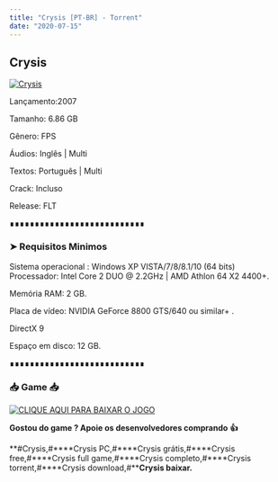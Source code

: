 ```yaml
---
title: "Crysis [PT-BR] - Torrent"
date: "2020-07-15"
---
```


## Crysis

[![](https://1.bp.blogspot.com/-Fz9jVrY7WjE/XuzYX544TEI/AAAAAAAAAwA/qVKtI9olIAIduaFEoO2z9rClvuOalaIrwCLcBGAsYHQ/s640/apps.45843.68016281092455761.8c631f2d-2803-4c39-b29c-715c90617345.jpg "Crysis")](https://1.bp.blogspot.com/-Fz9jVrY7WjE/XuzYX544TEI/AAAAAAAAAwA/qVKtI9olIAIduaFEoO2z9rClvuOalaIrwCLcBGAsYHQ/s1600/apps.45843.68016281092455761.8c631f2d-2803-4c39-b29c-715c90617345.jpg)

Lançamento:2007

Tamanho: 6.86 GB

Gênero: FPS

Áudios: Inglês | Multi

Textos: Português | Multi

Crack: Incluso

Release: FLT  
  

∎∎∎∎∎∎∎∎∎∎∎∎∎∎∎∎∎∎∎∎∎∎∎∎∎∎∎

  

### ➤ Requisitos Minimos

Sistema operacional : Windows XP VISTA/7/8/8.1/10 (64 bits)  
Processador: Intel Core 2 DUO @ 2.2GHz | AMD Athlon 64 X2 4400+.

Memória RAM: 2 GB.

Placa de vídeo: NVIDIA GeForce 8800 GTS/640 ou similar+ .

DirectX 9

Espaço em disco: 12 GB.

∎∎∎∎∎∎∎∎∎∎∎∎∎∎∎∎∎∎∎∎∎∎∎∎∎∎∎

### 📥 Game 📥

[![](https://1.bp.blogspot.com/-qtMkGv5gL20/XnDXUMM72yI/AAAAAAAAAas/3fw4QW-wPxoIAhUyb7hjqQAA1Rvne5TmQCPcBGAYYCw/s320/MAGNET{ca9bad4f721d92abc13e060f4f8dd78be4bc2e3e6ae69d619fbd104809de1ad1}2BLINK.png "CLIQUE AQUI PARA BAIXAR O JOGO")](https://stfly.me/2AeCjW)

**Gostou do game ? Apoie os desenvolvedores comprando** **👍**

**#Crysis,#****Crysis PC,#****Crysis grátis,#****Crysis free,#****Crysis full game,#****Crysis completo,#****Crysis torrent,#****Crysis download,#****Crysis baixar.**
